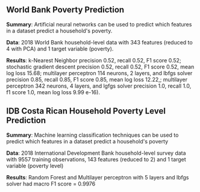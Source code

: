## World Bank Poverty Prediction

__Summary__: Artificial neural networks can be used to predict which features in a dataset predict a household's poverty.

__Data__: 2018 World Bank household-level data with 343 features (reduced to 4 with PCA) and 1 target variable (poverty).

__Results__: k-Nearest Neighbor precision 0.52, recall 0.52, F1 score 0.52; stochastic gradient descent precision 0.52, recall 0.52, F1 score 0.52, mean log loss 15.68; multilayer perceptron 114 neurons, 2 layers, and lbfgs solver precision 0.85, recall 0.85, F1 score 0.85, mean log loss 12.22,; multilayer perceptron 342 neurons, 4 layers, and lgfgs solver precision 1.0, recall 1.0, f1 score 1.0, mean log loss 9.99 e-16).


## IDB Costa Rican Household Poverty Level Prediction

__Summary__: Machine learning classification techniques can be used to predict which features in a dataset predict a household's poverty

__Data__: 2018 International Development Bank household-level survey data with 9557 training observations, 143 features (reduced to 2) and 1 target variable (poverty level)

__Results__: Random Forest and Multilayer perceptron with 5 layers and lbfgs solver had macro F1 score = 0.9976
